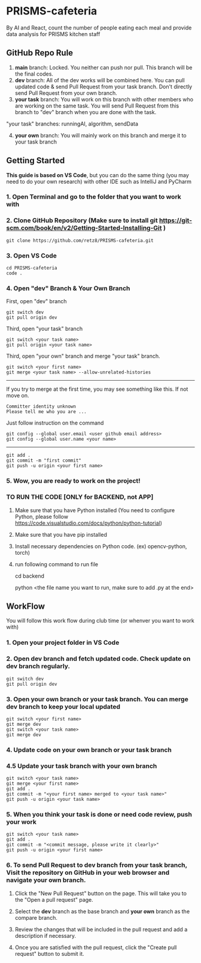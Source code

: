 # PRISMS-cafeteria

By AI and React, count the number of people eating each meal and provide data analysis for PRISMS kitchen staff

## GitHub Repo Rule

1. **main** branch: Locked. You neither can push nor pull. This branch will be the final codes.
2. **dev** branch: All of the dev works will be combined here.
   You can pull updated code & send Pull Request from your task branch. Don't directly send Pull Request from your own branch.
3. **your task** branch: You will work on this branch with other members who are working on the same task. You will send Pull Request from this branch to "dev" branch when you are done with the task.

  "your task" branches: runningAI, algorithm, sendData

4. **your own** branch: You will mainly work on this branch and merge it to your task branch

## Getting Started
**This guide is based on VS Code**, but you can do the same thing (you may need to do your own research) with other IDE such as IntelliJ and PyCharm

### 1. Open Terminal and go to the folder that you want to work with

### 2. Clone GitHub Repository (Make sure to install git https://git-scm.com/book/en/v2/Getting-Started-Installing-Git )

    git clone https://github.com/retz8/PRISMS-cafeteria.git

### 3. Open VS Code 

    cd PRISMS-cafeteria
    code .

### 4. Open "dev" Branch & Your Own Branch

First, open "dev" branch

    git switch dev
    git pull origin dev
    
Third, open "your task" branch

    git switch <your task name>
    git pull origin <your task name>

Third, open "your own" branch and merge "your task" branch.

    git switch <your first name>
    git merge <your task name> --allow-unrelated-histories
    
-------------------------------------------------------------------
    
If you try to merge at the first time, you may see something like this. If not move on.

    Committer identity unknown
    Please tell me who you are ...
    
Just follow instruction on the command

    git config --global user.email <user github email address>
    git config --global user.name <your name>
    
-------------------------------------------------------------------

    git add .
    git commit -m "first commit"
    git push -u origin <your first name>

### 5. Wow, you are ready to work on the project!

### TO RUN THE CODE [ONLY for BACKEND, not APP]
1. Make sure that you have Python installed (You need to configure Python, please follow https://code.visualstudio.com/docs/python/python-tutorial)
2. Make sure that you have pip installed 
3. Install necessary dependencies on Python code. (ex) opencv-python, torch)
4. run following command to run file


    cd backend
    
    python <the file name you want to run, make sure to add .py at the end>



## WorkFlow

You will follow this work flow during club time (or whenver you want to work with)

### 1. Open your project folder in VS Code

### 2. Open dev branch and fetch updated code. Check update on dev branch regularly.

    git switch dev
    git pull origin dev

### 3. Open your own branch or your task branch. You can merge dev branch to keep your local updated

    git switch <your first name>
    git merge dev
    git switch <your task name>
    git merge dev

### 4. Update code on your own branch or your task branch

### 4.5 Update your task branch with your own branch

    git switch <your task name>
    git merge <your first name>
    git add .
    git commit -m "<your first name> merged to <your task name>"
    git push -u origin <your task name>

### 5. When you think your task is done or need code review, push your work

    git switch <your task name>
    git add .
    git commit -m "<commit message, please write it clearly>"
    git push -u origin <your first name>

### 6. To send Pull Request to dev branch from your task branch, Visit the repository on GitHub in your web browser and navigate your own branch.

1. Click the "New Pull Request" button on the page. This will take you to the "Open a pull request" page.

2. Select the **dev** branch as the base branch and **your own** branch as the compare branch.

3. Review the changes that will be included in the pull request and add a description if necessary.

4. Once you are satisfied with the pull request, click the "Create pull request" button to submit it.
